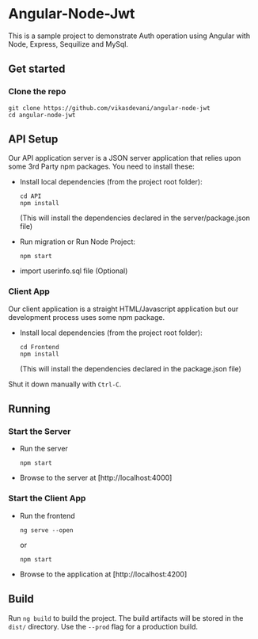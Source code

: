 # Angular-Node-Jwt

This is a sample project to demonstrate Auth operation using Angular with Node, Express, Sequilize and MySql.

## Get started

### Clone the repo

```shell
git clone https://github.com/vikasdevani/angular-node-jwt
cd angular-node-jwt
```

## API Setup

Our API application server is a JSON server application that relies upon some 3rd Party npm packages. You need to install these:

* Install local dependencies (from the project root folder):

    ```
    cd API
    npm install
    ```

  (This will install the dependencies declared in the server/package.json file)
  

* Run migration or Run Node Project:

    ```
    npm start
    ```

* import userinfo.sql file (Optional)




### Client App

Our client application is a straight HTML/Javascript application but our development process uses some npm package.

* Install local dependencies (from the project root folder):

    ```
    cd Frontend
    npm install
    ```

  (This will install the dependencies declared in the package.json file)

Shut it down manually with `Ctrl-C`.


## Running
### Start the Server
* Run the server

    ```
    npm start
    ```
* Browse to the server at [http://localhost:4000]

### Start the Client App
* Run the frontend

    ```
    ng serve --open
    ```
    or
    ```
    npm start
    ```
* Browse to the application at [http://localhost:4200]

## Build

Run `ng build` to build the project. The build artifacts will be stored in the `dist/` directory. Use the `--prod` flag for a production build.
